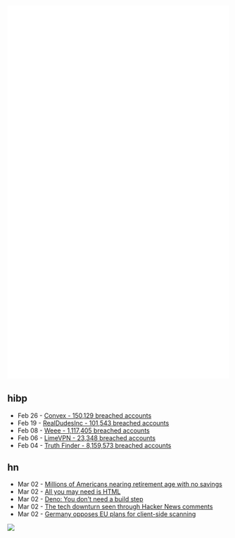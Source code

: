 ![Metrics](https://raw.githubusercontent.com/phixion/phixion/master/metrics.svg)

## hibp

<!--
for https://github.com/phixion/phixion/blob/main/.github/workflows/feeds.yml
-->
<!--START_SECTION:haveibeenpwnd-->
- Feb 26 - [Convex - 150,129 breached accounts](https://haveibeenpwned.com/PwnedWebsites#Convex)
- Feb 19 - [RealDudesInc - 101,543 breached accounts](https://haveibeenpwned.com/PwnedWebsites#RealDudesInc)
- Feb 08 - [Weee - 1,117,405 breached accounts](https://haveibeenpwned.com/PwnedWebsites#Weee)
- Feb 06 - [LimeVPN - 23,348 breached accounts](https://haveibeenpwned.com/PwnedWebsites#LimeVPN)
- Feb 04 - [Truth Finder - 8,159,573 breached accounts](https://haveibeenpwned.com/PwnedWebsites#TruthFinder)
<!--END_SECTION:haveibeenpwnd-->

## hn

<!--
for https://github.com/phixion/phixion/blob/main/.github/workflows/feeds.yml
-->
<!--START_SECTION:hn-->
- Mar 02 - [Millions of Americans nearing retirement age with no savings](https://www.cbsnews.com/news/millions-of-americans-nearing-retirement-age-no-savings/)
- Mar 02 - [All you may need is HTML](https://fabiensanglard.net/html/index.html)
- Mar 02 - [Deno: You don&#x27;t need a build step](https://deno.com/blog/you-dont-need-a-build-step)
- Mar 02 - [The tech downturn seen through Hacker News comments](https://rinzewind.org/blog-en/2023/the-tech-downturn-seen-through-hacker-news-comments.html)
- Mar 02 - [Germany opposes EU plans for client-side scanning](https://tutanota.com/blog/posts/germany-against-client-side-scanning-csam)
<!--END_SECTION:hn-->

<!--
for https://yhype.me
-->
![](https://hit.yhype.me/github/profile?user_id=13013670)
